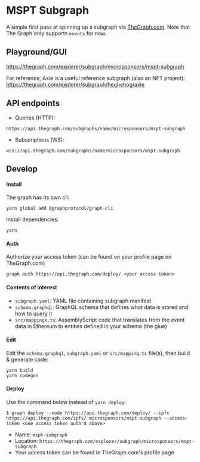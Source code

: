 # MSPT Subgraph
A simple first pass at spinning up a subgraph via [TheGraph.com](https://thegraph.com). Note that The Graph only supports `events` for now.

## Playground/GUI
https://thegraph.com/explorer/subgraph/microsponsors/mspt-subgraph

For reference, Axie is a useful reference subgraph (also an NFT project):
https://thegraph.com/explorer/subgraph/heghehog/axie

## API endpoints
- Queries (HTTP):
```
https://api.thegraph.com/subgraphs/name/microsponsors/mspt-subgraph
```
- Subscriptions (WS):
```
wss://api.thegraph.com/subgraphs/name/microsponsors/mspt-subgraph
```

## Develop

#### Install
The graph has its own cli:
```
yarn global add @graphprotocol/graph-cli
```
Install dependencies:
```
yarn
```

#### Auth
Authorize your access token (can be found on your profile page on TheGraph.com)
```
graph auth https://api.thegraph.com/deploy/ <your access token>
```

#### Contents of interest
- `subgraph.yaml`: YAML file containing subgraph manifest
- `schema.graphql`: GraphQL schema that defines what data is stored and how to query it
- `src/mappings.ts`: AssemblyScript code that translates from the event data in Ethereum to entities defined in your schema (the glue)

#### Edit
Edit the `schema.graphql`, `subgraph.yaml` or `src/mapping.ts` file(s), then build & generate code:
```
yarn build
yarn codegen
```

#### Deploy
Use the command below instead of `yarn deploy`:
```
$ graph deploy --node https://api.thegraph.com/deploy/ --ipfs https://api.thegraph.com/ipfs/ microsponsors/mspt-subgraph --access-token <use access token auth'd above>
```
- Name: `mspt-subgraph`
- Location: `https://thegraph.com/explorer/subgraph/microsponsors/mspt-subgraph`
- Your access token can be found in TheGraph.com's profile page

